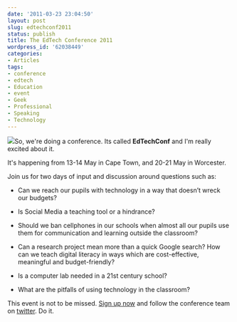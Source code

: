 ```yaml
---
date: '2011-03-23 23:04:50'
layout: post
slug: edtechconf2011
status: publish
title: The EdTech Conference 2011
wordpress_id: '62038449'
categories:
- Articles
tags:
- conference
- edtech
- Education
- event
- Geek
- Professional
- Speaking
- Technology
---
```


[![](http://timk.co.za/wp-content/uploads/2011/03/ETC2011-rect-224x300.png)](http://edtechconf.com)So, we're doing a conference. Its called **EdTechConf** and I'm really excited about it.

It's happening from 13-14 May in Cape Town, and 20-21 May in Worcester.

Join us for two days of input and discussion around questions such as:



	
  * Can we reach our pupils with technology in a way that doesn’t wreck our budgets?

	
  * Is Social Media a teaching tool or a hindrance? 

	
  * Should we ban cellphones in our schools when almost all our pupils use them for communication and learning outside the classroom?

	
  * Can a research project mean more than a quick Google search? How can we teach digital literacy in ways which are cost-effective, meaningful and budget-friendly?

	
  * Is a computer lab needed in a 21st century school?

	
  * What are the pitfalls of using technology in the classroom?


This event is not to be missed. [Sign up now](http://www.edtechconf.com) and follow the conference team on [twitter](http://twitter.com/edtechconf). Do it.


